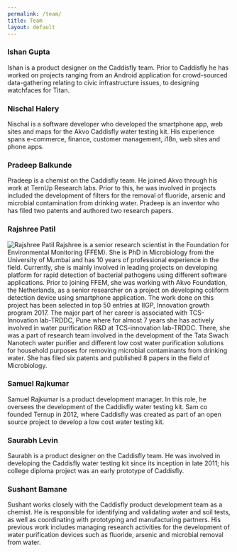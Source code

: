 ```yaml
---
permalink: /team/
title: Team
layout: default
---
```


### Ishan Gupta
Ishan is a product designer on the Caddisfly team. Prior to Caddisfly he has worked on projects ranging from an Android application for crowd-sourced data-gathering relating to civic infrastructure issues, to designing watchfaces for Titan.

### Nischal Halery
Nischal is a software developer who developed the smartphone app, web sites and maps for the Akvo Caddisfly water testing kit. His experience spans e-commerce, finance, customer management, i18n, web sites and phone apps.

### Pradeep Balkunde
Pradeep is a chemist on the Caddisfly team. He joined Akvo through his work at TernUp Research labs. Prior to this, he was involved in projects included the development of filters for the removal of fluoride, arsenic and microbial contamination from drinking water. Pradeep is an inventor who has filed two patents and authored two research papers.

### Rajshree Patil
<img src="{{ site.url }}/assets/images/rajshree_patil.jpg" alt="Rajshree Patil" class="teamImage">
Rajshree is a senior research scientist in the Foundation for Environmental Monitoring (FFEM). She is PhD in Microbiology from the University of Mumbai and has 10 years of professional experience in the field. Currently, she is mainly involved in leading projects on developing platform for rapid detection of bacterial pathogens using different software applications. Prior to joining FFEM, she was working with Akvo Foundation, the Netherlands, as a senior researcher on a project on developing coliform detection device using smartphone application. The work done on this project has been selected in top 50 entries at IIGP, Innovation growth program 2017.  
The major part of her career is associated with TCS-Innovation lab-TRDDC, Pune where for almost 7 years she has actively involved in water purification R&D at TCS-innovation lab-TRDDC. There, she was  a part of  research team involved in the development of the Tata Swach Nanotech water purifier and different low cost water purification solutions for household purposes for removing microbial contaminants from drinking water. She has filed six patents and published 8 papers in the field of Microbiology.

### Samuel Rajkumar
Samuel Rajkumar is a product development manager. In this role, he oversees the development of the Caddisfly water testing kit. Sam co founded Ternup in 2012, where Caddisfly was created as part of an open source project to develop a low cost water testing kit.

### Saurabh Levin
Saurabh is a product designer on the Caddisfly team. He was involved in developing the Caddisfly water testing kit since its inception in late 2011; his college diploma project was an early prototype of Caddisfly.

### Sushant Bamane
Sushant works closely with the Caddisfly product development team as a chemist. He is responsible for identifying and validating water and soil tests, as well as coordinating with prototyping and manufacturing partners. His previous work includes managing research activities for the development of water purification devices such as fluoride, arsenic and microbial removal from water.
